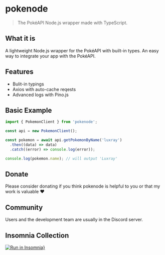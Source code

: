 # pokenode

> The PokéAPI Node.js wrapper made with TypeScript.

## What it is

A lightweight Node.js wrapper for the PokéAPI with built-in types. An easy way to integrate your app with the PokéAPI.

## Features

- Bulit-in typings
- Axios with auto-cache reqests
- Advanced logs with Pino.js

## Basic Example

```js
import { PokemonClient } from 'pokenode';

const api = new PokemonClient();

const pokemon = await api.getPokemonByName('luxray')
  .then((data) => data)
  .catch((error) => console.log(error));

console.log(pokemon.name); // will output 'Luxray'
```

## Donate

Please consider donating if you think pokenode is helpful to you or that my work is valuable :heart:

## Community

Users and the development team are usually in the Discord server.

## Insomnia Collection

[![Run in Insomnia}](https://insomnia.rest/images/run.svg)](https://insomnia.rest/run/?label=Pok%C3%A9API&uri=https%3A%2F%2Fraw.githubusercontent.com%2FGabb-c%2Fpokeapi-insomnia-collection%2Fmain%2Fpokeapi.json)
